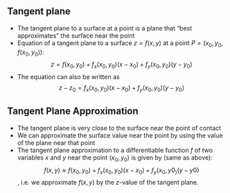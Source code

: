 ## Tangent plane
- The tangent plane to a surface at a point is a plane that “best approximates” the surface near the point
- Equation of a tangent plane to a surface $z=f(x,y)$ at a point $P=(x_0,y_0,f(x_0,y_0))$: $$z=f(x_0,y_0)+f_x(x_0,y_0)(x−x_0)+f_y(x_0,y_0)(y−y_0)$$
- The equation can also be written as $$z-z_0=f_x(x_0,y_0)(x−x_0)+f_y(x_0,y_0)(y−y_0)$$
## Tangent Plane Approximation
- The tangent plane is very close to the surface near the point of contact
- We can approximate the surface value near the point by using the value of the plane near that point
- The tangent plane approximation to a differentiable function $f$ of two variables $x$ and $y$ near the point $(x_0,y_0)$ is given by (same as above): $$f(x,y)≈f(x_0,y_0)+f_x(x_0,y_0)(x−x_0)+f_y(x_0,y0_)(y−y0)$$, i.e. we approximate $f(x,y)$ by the $z$-value of the tangent plane.